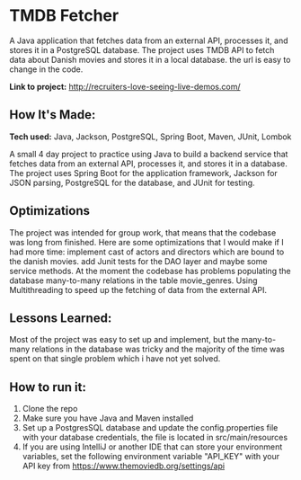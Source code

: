 # TMDB Fetcher
A Java application that fetches data from an external API, processes it, and stores it in a PostgreSQL database. The project uses TMDB API to fetch data about Danish movies and stores it in a local database. the url is easy to change in the code.

**Link to project:** http://recruiters-love-seeing-live-demos.com/


## How It's Made:

**Tech used:** Java, Jackson, PostgreSQL, Spring Boot, Maven, JUnit, Lombok

A small 4 day project to practice using Java to build a backend service that fetches data from an external API, processes it, and stores it in a database. The project uses Spring Boot for the application framework, Jackson for JSON parsing, PostgreSQL for the database, and JUnit for testing.

## Optimizations

The project was intended for group work, that means that the codebase was long from finished. Here are some optimizations that I would make if I had more time: implement cast of actors and directors which are bound to the danish movies. add Junit tests for the DAO layer and maybe some service methods. At the moment the codebase has problems populating  the database many-to-many relations in the table movie_genres. Using Multithreading to speed up the fetching of data from the external API.

## Lessons Learned:

Most of the project was easy to set up and implement, but the many-to-many relations in the database was tricky and the majority of the time was spent on that single problem which i have not yet solved.


## How to run it:
1. Clone the repo
2. Make sure you have Java and Maven installed
3. Set up a PostgresSQL database and update the config.properties file with your database credentials, the file is located in src/main/resources
4. If you are using IntelliJ or another IDE that can store your environment variables, set the following environment variable "API_KEY" with your API key from https://www.themoviedb.org/settings/api


